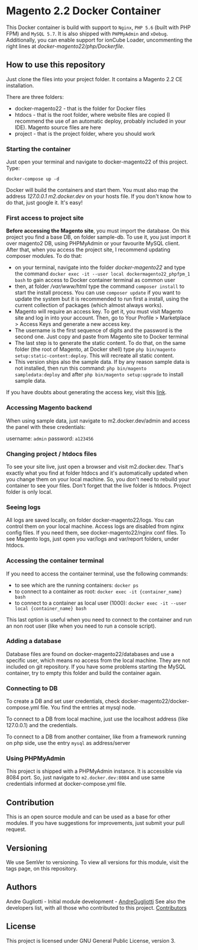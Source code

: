 # Magento 2.2 Docker Container

This Docker container is build with support to `Nginx`, `PHP 5.6` (built with PHP FPM) and `MySQL 5.7`. It is also shipped with `PHPMyAdmin` and `xDebug`. Additionally, you can enable support for ionCube Loader, uncommenting the right lines at _docker-magento22/php/Dockerfile_.

## How to use this repository

Just clone the files into your project folder. It contains a Magento 2.2 CE installation.

There are three folders:

- docker-magento22 - that is the folder for Docker files
- htdocs - that is the root folder, where website files are copied (I recommend the use of an automatic deploy, probably included in your IDE). Magento source files are here
- project - that is the project folder, where you should work

### Starting the container

Just open your terminal and navigate to docker-magento22 of this project. Type:

`docker-compose up -d`

Docker will build the containers and start them. You must also map the address _127.0.0.1 m2.docker.dev_ on your hosts file. If you don't know how to do that, just google it. It's easy!

### First access to project site

**Before accessing the Magento site**, you must import the database.
On this project you find a base DB, on folder sample-db. To use it, you just import it over magento2 DB, using PHPMyAdmin or your favourite MySQL client.
After that, when you access the project site, I recommend updating composer modules. To do that:

- on your terminal, navigate into the folder _docker-magento22_ and type the command `docker exec -it --user local dockermagento22_phpfpm_1 bash` to gain access to Docker container terminal as common user
- then, at folder _/var/www/html_ type the command `composer install` to start the install process. You can use `composer update` if you want to update the system but it is recommended to run first a install, using the current collection of packages (which almost always works).
- Magento will require an access key. To get it, you must visit Magento site and log in into your account. Then, go to Your Profile > Marketplace > Access Keys and generate a new access key.
- The username is the first sequence of digits and the password is the second one. Just copy and paste from Magento site to Docker terminal
- The last step is to generate the static content. To do that, on the same folder (the root of Magento, at Docker shell) type `php bin/magento setup:static-content:deploy`. This will recreate all static content.
- This version ships also the sample data. If by any reason sample data is not installed, then run this command: `php bin/magento sampledata:deploy` and after `php bin/magento setup:upgrade` to install sample data.

If you have doubts about generating the access key, visit this [link](http://devdocs.magento.com/guides/v2.0/install-gde/prereq/connect-auth.html).

### Accessing Magento backend

When using sample data, just navigate to m2.docker.dev/admin and access the panel with these credentials:

username: `admin`
password: `a123456`

### Changing project / htdocs files

To see your site live, just open a browser and visit m2.docker.dev. That's exactly what you find at folder htdocs and it's automatically updated when you change them on your local machine. So, you don't need to rebuild your container to see your files.
Don't forget that the live folder is htdocs. Project folder is only local.

### Seeing logs

All logs are saved locally, on folder docker-magento22/logs. You can control them on your local machine.
Access logs are disabled from nginx config files. If you need them, see docker-magento22/nginx conf files.
To see Magento logs, just open you var/logs and var/report folders, under htdocs.

### Accessing the container terminal

If you need to access the container terminal, use the following commands:

- to see which are the running containers: `docker ps`
- to connect to a container as root: `docker exec -it {container_name} bash`
- to connect to a container as local user (1000): `docker exec -it --user local {container_name} bash`

This last option is useful when you need to connect to the container and run an non root user (like when you need to run a console script).

### Adding a database

Database files are found on docker-magento22/databases and use a specific user, which means no access from the local machine. They are not included on git repository.
If you have some problems starting the MySQL container, try to empty this folder and build the container again.

### Connecting to DB

To create a DB and set user credentials, check docker-magento22/docker-compose.yml file. You find the entries at mysql node.

To connect to a DB from local machine, just use the localhost address (like 127.0.0.1) and the credentials.

To connect to a DB from another container, like from a framework running on php side, use the entry `mysql` as address/server

### Using PHPMyAdmin

This project is shipped with a PHPMyAdmin instance. It is accessible via 8084 port. So, just navigate to `m2.docker.dev:8084` and use same credentials informed at docker-compose.yml file.

## Contribution

This is an open source module and can be used as a base for other modules. If you have suggestions for improvements, just submit your pull request.

## Versioning

We use SemVer to versioning. To view all versions for this module, visit the tags page, on this repository.

## Authors

Andre Gugliotti - Initial module development - [AndreGugliotti](https://github.com/AndreGugliotti)
See also the developers list, with all those who contributed to this project. [Contributors](https://github.com/andregugliotti/docker-magento22/graphs/contributors)

## License

This project is licensed under GNU General Public License, version 3.
